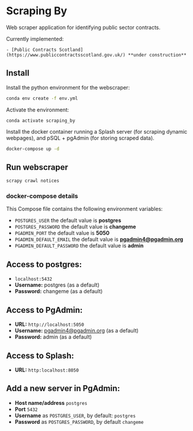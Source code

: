 # Scraping By

Web scraper application for identifying public sector contracts. 

Currently implemented:
    
    - [Public Contracts Scotland](https://www.publiccontractsscotland.gov.uk/) **under construction**
    
## Install

Install the python environment for the webscraper:

```bash
conda env create -f env.yml
```

Activate the environment:

```
conda activate scraping_by
```

Install the docker container running a Splash server (for scraping
dynamic webpages), and pSQL + pgAdmin (for storing scraped data).

```bash
docker-compose up -d
```

## Run webscraper

```bash
scrapy crawl notices
```

### docker-compose details
This Compose file contains the following environment variables:

* `POSTGRES_USER` the default value is **postgres**
* `POSTGRES_PASSWORD` the default value is **changeme**
* `PGADMIN_PORT` the default value is **5050**
* `PGADMIN_DEFAULT_EMAIL` the default value is **pgadmin4@pgadmin.org**
* `PGADMIN_DEFAULT_PASSWORD` the default value is **admin**

## Access to postgres: 
* `localhost:5432`
* **Username:** postgres (as a default)
* **Password:** changeme (as a default)

## Access to PgAdmin: 
* **URL:** `http://localhost:5050`
* **Username:** pgadmin4@pgadmin.org (as a default)
* **Password:** admin (as a default)

## Access to Splash:

* **URL:** `http:localhost:8050`

## Add a new server in PgAdmin:
* **Host name/address** `postgres`
* **Port** `5432`
* **Username** as `POSTGRES_USER`, by default: `postgres`
* **Password** as `POSTGRES_PASSWORD`, by default `changeme`



